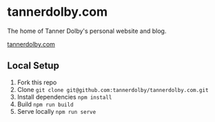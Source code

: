 # tannerdolby.com
The home of Tanner Dolby's personal website and blog.

[tannerdolby.com](https://tannerdolby.com)

## Local Setup

1. Fork this repo
2. Clone `git clone git@github.com:tannerdolby/tannerdolby.com.git`
3. Install dependencies `npm install`
4. Build `npm run build`
5. Serve locally `npm run serve`